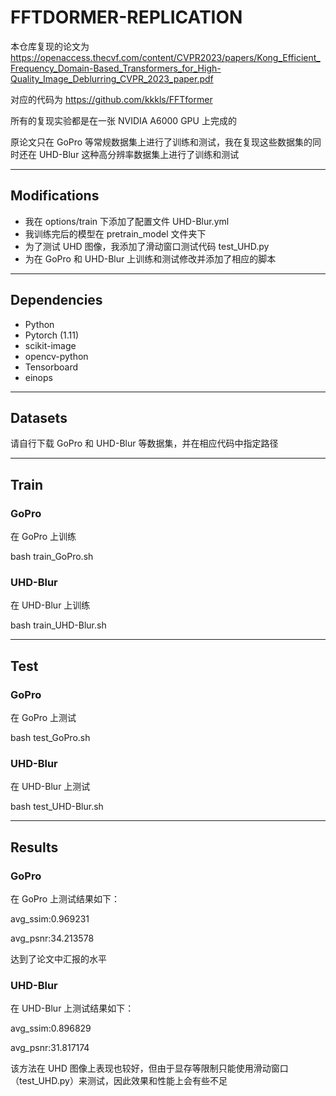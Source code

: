 # FFTDORMER-REPLICATION
本仓库复现的论文为 https://openaccess.thecvf.com/content/CVPR2023/papers/Kong_Efficient_Frequency_Domain-Based_Transformers_for_High-Quality_Image_Deblurring_CVPR_2023_paper.pdf

对应的代码为 https://github.com/kkkls/FFTformer

所有的复现实验都是在一张 NVIDIA A6000 GPU 上完成的

原论文只在 GoPro 等常规数据集上进行了训练和测试，我在复现这些数据集的同时还在 UHD-Blur 这种高分辨率数据集上进行了训练和测试

---

## Modifications

- 我在 options/train 下添加了配置文件 UHD-Blur.yml
- 我训练完后的模型在 pretrain_model 文件夹下
- 为了测试 UHD 图像，我添加了滑动窗口测试代码 test_UHD.py   
- 为在 GoPro 和 UHD-Blur 上训练和测试修改并添加了相应的脚本

---

## Dependencies

- Python
- Pytorch (1.11)
- scikit-image
- opencv-python
- Tensorboard
- einops

---

## Datasets
请自行下载 GoPro 和 UHD-Blur 等数据集，并在相应代码中指定路径

---

## Train

### GoPro
在 GoPro 上训练 

bash train_GoPro.sh

### UHD-Blur
在 UHD-Blur 上训练 

bash train_UHD-Blur.sh

---

## Test

### GoPro
在 GoPro 上测试 

bash test_GoPro.sh

### UHD-Blur
在 UHD-Blur 上测试

bash test_UHD-Blur.sh

---

## Results

### GoPro
在 GoPro 上测试结果如下：

avg_ssim:0.969231

avg_psnr:34.213578

达到了论文中汇报的水平

### UHD-Blur
在 UHD-Blur 上测试结果如下：

avg_ssim:0.896829

avg_psnr:31.817174

该方法在 UHD 图像上表现也较好，但由于显存等限制只能使用滑动窗口（test_UHD.py）来测试，因此效果和性能上会有些不足
